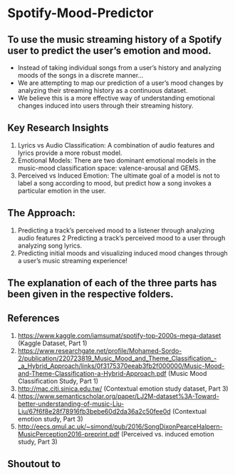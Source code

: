 # Spotify-Mood-Predictor

## To use the music streaming history of a Spotify user to predict the user’s emotion and mood.

- Instead of taking individual songs from a user’s history and analyzing moods of the songs in a discrete manner…
- We are attempting to map our prediction of a user’s mood changes by analyzing their streaming history as a continuous dataset.
- We believe this is a more effective way of understanding emotional changes induced into users through their streaming history.

## Key Research Insights
1. Lyrics vs Audio Classification: A combination of audio features and lyrics provide a more robust model. 
2. Emotional Models: There are two dominant emotional models in the music-mood classification space: valence-arousal and GEMS. 
3. Perceived vs Induced Emotion: The ultimate goal of a model is not to label a song according to mood, but predict how a song invokes a particular emotion in the user. 

## The Approach: 
1. Predicting a track’s perceived mood to a listener through analyzing audio features
2 Predicting a track’s perceived mood to a user through analyzing song lyrics.
3. Predicting initial moods and visualizing induced mood changes through a user’s music streaming experience!

## The explanation of each of the three parts has been given in the respective folders.

## References
1. https://www.kaggle.com/iamsumat/spotify-top-2000s-mega-dataset (Kaggle Dataset, Part 1)
2. https://www.researchgate.net/profile/Mohamed-Sordo-2/publication/220723819_Music_Mood_and_Theme_Classification_-_a_Hybrid_Approach/links/0f3175370eeab3fb2f000000/Music-Mood-and-Theme-Classification-a-Hybrid-Approach.pdf (Music Mood Classification Study, Part 1)
3. http://mac.citi.sinica.edu.tw/ (Contextual emotion study dataset, Part 3)
4. https://www.semanticscholar.org/paper/LJ2M-dataset%3A-Toward-better-understanding-of-music-Liu-Liu/67f6f8e28f78916fb3bebe60d2da36a2c50fee0d (Contextual emotion study, Part 3)
5. http://eecs.qmul.ac.uk/~simond/pub/2016/SongDixonPearceHalpern-MusicPerception2016-preprint.pdf (Perceived vs. induced emotion study, Part 3)


## Shoutout to 
